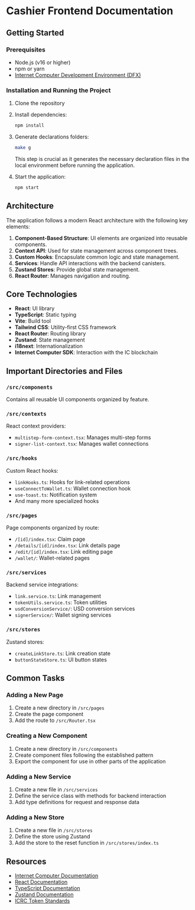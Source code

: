 # Cashier Frontend Documentation

## Getting Started

### Prerequisites

-   Node.js (v16 or higher)
-   npm or yarn
-   [Internet Computer Development Environment (DFX)](https://internetcomputer.org/docs/building-apps/getting-started/install)

### Installation and Running the Project

1. Clone the repository

2. Install dependencies:

    ```bash
    npm install
    ```

3. Generate declarations folders:

    ```bash
    make g
    ```

    This step is crucial as it generates the necessary declaration files in the local environment before running the application.

4. Start the application:
    ```bash
    npm start
    ```

## Architecture

The application follows a modern React architecture with the following key elements:

1. **Component-Based Structure**: UI elements are organized into reusable components.
2. **Context API**: Used for state management across component trees.
3. **Custom Hooks**: Encapsulate common logic and state management.
4. **Services**: Handle API interactions with the backend canisters.
5. **Zustand Stores**: Provide global state management.
6. **React Router**: Manages navigation and routing.

## Core Technologies

-   **React**: UI library
-   **TypeScript**: Static typing
-   **Vite**: Build tool
-   **Tailwind CSS**: Utility-first CSS framework
-   **React Router**: Routing library
-   **Zustand**: State management
-   **i18next**: Internationalization
-   **Internet Computer SDK**: Interaction with the IC blockchain

## Important Directories and Files

### `/src/components`

Contains all reusable UI components organized by feature.

### `/src/contexts`

React context providers:

-   `multistep-form-context.tsx`: Manages multi-step forms
-   `signer-list-context.tsx`: Manages wallet connections

### `/src/hooks`

Custom React hooks:

-   `linkHooks.ts`: Hooks for link-related operations
-   `useConnectToWallet.ts`: Wallet connection hook
-   `use-toast.ts`: Notification system
-   And many more specialized hooks

### `/src/pages`

Page components organized by route:

-   `/[id]/index.tsx`: Claim page
-   `/details/[id]/index.tsx`: Link details page
-   `/edit/[id]/index.tsx`: Link editing page
-   `/wallet/`: Wallet-related pages

### `/src/services`

Backend service integrations:

-   `link.service.ts`: Link management
-   `tokenUtils.service.ts`: Token utilities
-   `usdConversionService/`: USD conversion services
-   `signerService/`: Wallet signing services

### `/src/stores`

Zustand stores:

-   `createLinkStore.ts`: Link creation state
-   `buttonStateStore.ts`: UI button states

## Common Tasks

### Adding a New Page

1. Create a new directory in `/src/pages`
2. Create the page component
3. Add the route to `/src/Router.tsx`

### Creating a New Component

1. Create a new directory in `/src/components`
2. Create component files following the established pattern
3. Export the component for use in other parts of the application

### Adding a New Service

1. Create a new file in `/src/services`
2. Define the service class with methods for backend interaction
3. Add type definitions for request and response data

### Adding a New Store

1. Create a new file in `/src/stores`
2. Define the store using Zustand
3. Add the store to the reset function in `/src/stores/index.ts`

## Resources

-   [Internet Computer Documentation](https://internetcomputer.org/docs/current/developer-docs/)
-   [React Documentation](https://reactjs.org/docs/getting-started.html)
-   [TypeScript Documentation](https://www.typescriptlang.org/docs/)
-   [Zustand Documentation](https://github.com/pmndrs/zustand)
-   [ICRC Token Standards](https://github.com/dfinity/ICRC-1)
